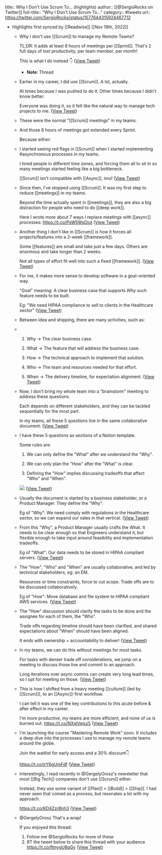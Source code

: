 title:: Why I Don't Use Scrum To... (highlights)
author:: [[@SergioRocks on Twitter]]
full-title:: "Why I Don't Use Scrum To..."
category:: #tweets
url:: https://twitter.com/SergioRocks/status/1577644315924467712

- Highlights first synced by [[Readwise]] [[Nov 19th, 2022]]
	- Why I don't use [[Scrum]] to manage my Remote Teams?
	  
	  TL;DR: It adds at least 8 hours of meetings per [[Sprint]]. That's 2 full days of lost productivity, per team member, per month!
	  
	  This is what I do instead 👇 ([View Tweet](https://twitter.com/SergioRocks/status/1577644315924467712))
		- **Note**: Thread
	- Earlier in my career, I did use [[Scrum]]. A lot, actually.
	  
	  At times because I was pushed to do it. Other times because I didn't know better.
	  
	  Everyone was doing it, so it felt like the natural way to manage tech projects to me. ([View Tweet](https://twitter.com/SergioRocks/status/1577644324573126659))
	- These were the normal "[[Scrum]] meetings" in my teams:
	- And those 8 hours of meetings got extended every Sprint.
	  
	  Because either:
	- I started seeing red flags in [[Scrum]] when I started implementing #asynchronous processes in my teams.
	  
	  I hired people in different time zones, and forcing them all to sit in so many meetings started feeling like a big bottleneck.
	  
	  [[Scrum]] isn't compatible with [[Async]], imo! ([View Tweet](https://twitter.com/SergioRocks/status/1577644333297188869))
	- Since then, I've stopped using [[Scrum]]. It was my first step to reduce [[meetings]] in my teams.
	  
	  Beyond the time actually spent in [[meetings]], they are also a big distraction for people who need to do [[deep work]].
	  
	  Here I wrote more about 7 ways I replace meetings with [[async]] processes: https://t.co/PsW5WsDiut ([View Tweet](https://twitter.com/SergioRocks/status/1577644336417832965))
	- Another thing I don't like in [[Scrum]] is how it forces all projects/features into a 2-week [[framework]].
	  
	  Some [[features]] are small and take just a few days. Others are enormous and take longer than 2 weeks.
	  
	  Not all types of effort fit well into such a fixed [[framework]]. ([View Tweet](https://twitter.com/SergioRocks/status/1577644338686853120))
	- For me, it makes more sense to develop software in a goal-oriented way.
	  
	  "Goal" meaning: A clear business case that supports *Why* such feature needs to be built.
	  
	  Eg: "We need HIPAA compliance to sell to clients in the Healthcare sector" ([View Tweet](https://twitter.com/SergioRocks/status/1577644341308362752))
	- Between idea and shipping, there are many activities, such as:
	- 1. Why -> The clear business case.
	  
	  2. What -> The feature that will address the business case.
	  
	  3. How -> The technical approach to implement that solution.
	  
	  4. Who -> The team and resources needed for that effort.
	  
	  5. When -> The delivery timeline, for expectation alignment. ([View Tweet](https://twitter.com/SergioRocks/status/1577644352880496643))
	- Now, I don't bring my whole team into a "brainstorm" meeting to address these questions.
	  
	  Each depends on different stakeholders, and they can be tackled sequentially for the most part.
	  
	  In my teams, all these 5 questions live in the same collaborative document. ([View Tweet](https://twitter.com/SergioRocks/status/1577644355116056576))
	- I have these 5 questions as sections of a Notion template.
	  
	  Some rules are:
	  
	  1. We can only define the "What" after we understand the "Why".
	  
	  2. We can only plan the "How" after the "What" is clear.
	  
	  3. Defining the "How" implies discussing tradeoffs that affect "Who" and "When". 
	  
	  ![](https://pbs.twimg.com/media/FeTrL6hXkAA1Og-.jpg) ([View Tweet](https://twitter.com/SergioRocks/status/1577644365018796036))
	- Usually the document is started by a business stakeholder, or a Product Manager. They define the "Why".
	  
	  Eg of "Why": We need comply with regulations in the Healthcare sector, so we can expand our sales in that vertical. ([View Tweet](https://twitter.com/SergioRocks/status/1577644367573143554))
	- From this "Why", a Product Manager usually crafts the What. It needs to be clear enough so that Engineers understand it, but flexible enough to take input around feasibility and implementation tradeoffs.
	  
	  Eg of "What": Our data needs to be stored in HIPAA compliant servers. ([View Tweet](https://twitter.com/SergioRocks/status/1577644370014208002))
	- The "How", "Who" and "When" are usually collaborative, and led by technical stakeholders, eg: an EM.
	  
	  Resources or time constraints, force to cut scope. Trade offs are to be discussed collaboratively.
	  
	  Eg of "How": Move database and file system to HIPAA compliant AWS services. ([View Tweet](https://twitter.com/SergioRocks/status/1577644372010622983))
	- The "How" discussion should clarify the tasks to be done and the assignee for each of them, the "Who".
	  
	  Trade offs regarding timeline should have been clarified, and shared expectations about "When" should have been aligned.
	  
	  It ends with ownership + accountability to deliver! ([View Tweet](https://twitter.com/SergioRocks/status/1577644374028161024))
	- In my teams, we can do this without meetings for most tasks.
	  
	  For tasks with denser trade off considerations, we jump on a meeting to discuss those live and commit to an approach.
	  
	  Long iterations over async comms can create very long lead times, so I opt for meeting on those. ([View Tweet](https://twitter.com/SergioRocks/status/1577644375965835266))
	- This is how I shifted from a heavy meeting [[culture]] (led by [[Scrum]]), to an [[Async]]-first workflow.
	  
	  I can tell it was one of the key contributions to this acute before & after effect in my career.
	  
	  I'm more productive, my teams are more efficient, and none of us is burned out. https://t.co/NXqlVejsz5 ([View Tweet](https://twitter.com/SergioRocks/status/1577644378117611521))
	- I'm launching the course "Mastering Remote Work" soon. It includes a deep dive into the processes I use to manage my remote teams around the globe. 
	  
	  Join the waitlist for early access and a 30% discount👇
	  
	  https://t.co/jrY6gUmFdf ([View Tweet](https://twitter.com/SergioRocks/status/1577644381015777282))
	- Interestingly, I read recently in @GergelyOrosz's newsletter that most [[Big Tech]] companies don't use [[Scrum]] either.
	  
	  Instead, they use some variant of [[Plan]] > [[Build]] > [[Ship]]. I had never seen that coined as a process, but resonates a lot with my approach.
	  
	  https://t.co/KD4ZzrBnh3 ([View Tweet](https://twitter.com/SergioRocks/status/1577644383020765185))
	- @GergelyOrosz That's a wrap!
	  
	  If you enjoyed this thread:
	  
	  1. Follow me @SergioRocks for more of these
	  2. RT the tweet below to share this thread with your audience https://t.co/flmygU8qGv ([View Tweet](https://twitter.com/SergioRocks/status/1577644385679953924))